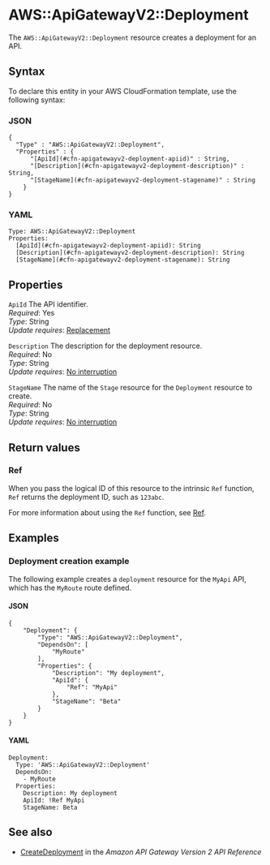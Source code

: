 # AWS::ApiGatewayV2::Deployment<a name="aws-resource-apigatewayv2-deployment"></a>

The `AWS::ApiGatewayV2::Deployment` resource creates a deployment for an API\.

## Syntax<a name="aws-resource-apigatewayv2-deployment-syntax"></a>

To declare this entity in your AWS CloudFormation template, use the following syntax:

### JSON<a name="aws-resource-apigatewayv2-deployment-syntax.json"></a>

```
{
  "Type" : "AWS::ApiGatewayV2::Deployment",
  "Properties" : {
      "[ApiId](#cfn-apigatewayv2-deployment-apiid)" : String,
      "[Description](#cfn-apigatewayv2-deployment-description)" : String,
      "[StageName](#cfn-apigatewayv2-deployment-stagename)" : String
    }
}
```

### YAML<a name="aws-resource-apigatewayv2-deployment-syntax.yaml"></a>

```
Type: AWS::ApiGatewayV2::Deployment
Properties: 
  [ApiId](#cfn-apigatewayv2-deployment-apiid): String
  [Description](#cfn-apigatewayv2-deployment-description): String
  [StageName](#cfn-apigatewayv2-deployment-stagename): String
```

## Properties<a name="aws-resource-apigatewayv2-deployment-properties"></a>

`ApiId`  <a name="cfn-apigatewayv2-deployment-apiid"></a>
The API identifier\.  
*Required*: Yes  
*Type*: String  
*Update requires*: [Replacement](https://docs.aws.amazon.com/AWSCloudFormation/latest/UserGuide/using-cfn-updating-stacks-update-behaviors.html#update-replacement)

`Description`  <a name="cfn-apigatewayv2-deployment-description"></a>
The description for the deployment resource\.  
*Required*: No  
*Type*: String  
*Update requires*: [No interruption](https://docs.aws.amazon.com/AWSCloudFormation/latest/UserGuide/using-cfn-updating-stacks-update-behaviors.html#update-no-interrupt)

`StageName`  <a name="cfn-apigatewayv2-deployment-stagename"></a>
The name of the `Stage` resource for the `Deployment` resource to create\.  
*Required*: No  
*Type*: String  
*Update requires*: [No interruption](https://docs.aws.amazon.com/AWSCloudFormation/latest/UserGuide/using-cfn-updating-stacks-update-behaviors.html#update-no-interrupt)

## Return values<a name="aws-resource-apigatewayv2-deployment-return-values"></a>

### Ref<a name="aws-resource-apigatewayv2-deployment-return-values-ref"></a>

When you pass the logical ID of this resource to the intrinsic `Ref` function, `Ref` returns the deployment ID, such as `123abc`\.

For more information about using the `Ref` function, see [Ref](https://docs.aws.amazon.com/AWSCloudFormation/latest/UserGuide/intrinsic-function-reference-ref.html)\.

## Examples<a name="aws-resource-apigatewayv2-deployment--examples"></a>

### Deployment creation example<a name="aws-resource-apigatewayv2-deployment--examples--Deployment_creation_example"></a>

The following example creates a `deployment` resource for the `MyApi` API, which has the `MyRoute` route defined\.

#### JSON<a name="aws-resource-apigatewayv2-deployment--examples--Deployment_creation_example--json"></a>

```
{
    "Deployment": {
        "Type": "AWS::ApiGatewayV2::Deployment",
        "DependsOn": [
            "MyRoute"
        ],
        "Properties": {
            "Description": "My deployment",
            "ApiId": {
                "Ref": "MyApi"
            },
            "StageName": "Beta"
        }
    }
}
```

#### YAML<a name="aws-resource-apigatewayv2-deployment--examples--Deployment_creation_example--yaml"></a>

```
Deployment:
  Type: 'AWS::ApiGatewayV2::Deployment'
  DependsOn:
    - MyRoute
  Properties:
    Description: My deployment
    ApiId: !Ref MyApi
    StageName: Beta
```

## See also<a name="aws-resource-apigatewayv2-deployment--seealso"></a>
+ [CreateDeployment](https://docs.aws.amazon.com/apigatewayv2/latest/api-reference/apis-apiid-deployments.html#CreateDeployment) in the *Amazon API Gateway Version 2 API Reference*